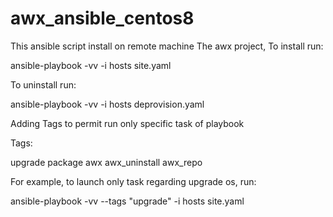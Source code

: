 # awx_ansible_centos8

This ansible script install on remote machine The awx project, To install run:

ansible-playbook -vv -i hosts site.yaml

To uninstall run:

ansible-playbook -vv -i hosts deprovision.yaml

Adding Tags to permit run only specific task of playbook

Tags:

upgrade package awx awx_uninstall awx_repo

For example, to launch only task regarding upgrade os, run:

ansible-playbook -vv --tags "upgrade" -i hosts site.yaml
